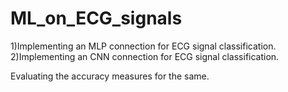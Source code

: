 # ML_on_ECG_signals

1)Implementing an MLP connection for ECG signal classification.
2)Implementing an CNN connection for ECG signal classification.

Evaluating the accuracy measures for the same.
